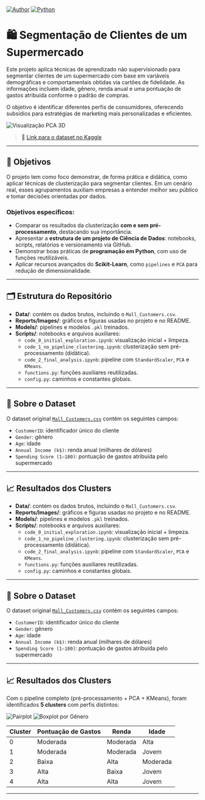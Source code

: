 [![Author](https://img.shields.io/badge/Author-Francisco%20Bustamante-red.svg)](https://www.linkedin.com/in/flsbustamante/)
[![Python](https://img.shields.io/badge/Python-3.12.10-blue.svg)](https://www.python.org/)

# 🛍️ Segmentação de Clientes de um Supermercado

Este projeto aplica técnicas de aprendizado não supervisionado para segmentar clientes de um supermercado com base em variáveis demográficas e comportamentais obtidas via cartões de fidelidade. As informações incluem idade, gênero, renda anual e uma pontuação de gastos atribuída conforme o padrão de compras.

O objetivo é identificar diferentes perfis de consumidores, oferecendo subsídios para estratégias de marketing mais personalizadas e eficientes.

![Visualização PCA 3D](Images/clusters_visualizacao.png)

> 📂 [Link para o dataset no Kaggle](https://www.kaggle.com/vjchoudhary7/customer-segmentation-tutorial-in-python)

---

## 🎯 Objetivos

O projeto tem como foco demonstrar, de forma prática e didática, como aplicar técnicas de clusterização para segmentar clientes. Em um cenário real, esses agrupamentos auxiliam empresas a entender melhor seu público e tomar decisões orientadas por dados.

### Objetivos específicos:

- Comparar os resultados da clusterização **com e sem pré-processamento**, destacando sua importância.
- Apresentar a **estrutura de um projeto de Ciência de Dados**: notebooks, scripts, relatórios e versionamento via GitHub.
- Demonstrar boas práticas de **programação em Python**, com uso de funções reutilizáveis.
- Aplicar recursos avançados do **Scikit-Learn**, como `pipelines` e `PCA` para redução de dimensionalidade.

---

## 🗂️ Estrutura do Repositório


- **Data/**: contém os dados brutos, incluindo o `Mall_Customers.csv`.
- **Reports/Images/**: gráficos e figuras usadas no projeto e no README.
- **Models/**: pipelines e modelos `.pkl` treinados.
- **Scripts/**: notebooks e arquivos auxiliares:
  - `code_0_initial_exploration.ipynb`: visualização inicial + limpeza.
  - `code_1_no_pipeline_clustering.ipynb`: clusterização sem pré-processamento (didática).
  - `code_2_final_analysis.ipynb`: pipeline com `StandardScaler`, `PCA` e `KMeans`.
  - `functions.py`: funções auxiliares reutilizadas.
  - `config.py`: caminhos e constantes globais.

---

## 📑 Sobre o Dataset

O dataset original [`Mall_Customers.csv`](Data/raw/Mall_Customers.csv) contém os seguintes campos:

- `CustomerID`: identificador único do cliente
- `Gender`: gênero
- `Age`: idade
- `Annual Income (k$)`: renda anual (milhares de dólares)
- `Spending Score (1–100)`: pontuação de gastos atribuída pelo supermercado

---

## 📈 Resultados dos Clusters


- **Data/**: contém os dados brutos, incluindo o `Mall_Customers.csv`.
- **Reports/Images/**: gráficos e figuras usadas no projeto e no README.
- **Models/**: pipelines e modelos `.pkl` treinados.
- **Scripts/**: notebooks e arquivos auxiliares:
  - `code_0_initial_exploration.ipynb`: visualização inicial + limpeza.
  - `code_1_no_pipeline_clustering.ipynb`: clusterização sem pré-processamento (didática).
  - `code_2_final_analysis.ipynb`: pipeline com `StandardScaler`, `PCA` e `KMeans`.
  - `functions.py`: funções auxiliares reutilizadas.
  - `config.py`: caminhos e constantes globais.

---

## 📑 Sobre o Dataset

O dataset original [`Mall_Customers.csv`](Data/raw/Mall_Customers.csv) contém os seguintes campos:

- `CustomerID`: identificador único do cliente
- `Gender`: gênero
- `Age`: idade
- `Annual Income (k$)`: renda anual (milhares de dólares)
- `Spending Score (1–100)`: pontuação de gastos atribuída pelo supermercado

---

## 📈 Resultados dos Clusters

Com o pipeline completo (pré-processamento + PCA + KMeans), foram identificados **5 clusters** com perfis distintos:

![Pairplot](Images/clusters-visualizacao.png)
![Boxplot por Gênero](Images/clusters_visualizacao_gender.png)

| Cluster | Pontuação de Gastos | Renda    | Idade    |
|---------|---------------------|----------|----------|
| 0       | Moderada            | Moderada | Alta     |
| 1       | Moderada            | Moderada | Jovem    |
| 2       | Baixa               | Alta     | Moderada |
| 3       | Alta                | Baixa    | Jovem    |
| 4       | Alta                | Alta     | Jovem    |

---
